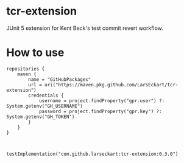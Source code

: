 # tcr-extension
JUnit 5 extension for Kent Beck's test commit revert workflow.

# How to use

    repositories {
        maven {
            name = "GitHubPackages"
            url = uri("https://maven.pkg.github.com/LarsEckart/tcr-extension")
            credentials {
                username = project.findProperty("gpr.user") ?: System.getenv("GH_USERNAME")
                password = project.findProperty("gpr.key") ?: System.getenv("GH_TOKEN")
            }
        }
    }
    
    

    testImplementation("com.github.larseckart:tcr-extension:0.3.0")
